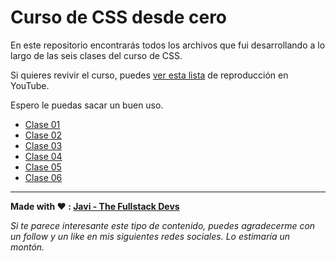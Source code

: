# Curso de CSS desde cero

En este repositorio encontrarás todos los archivos que fui desarrollando a lo largo de las seis clases del curso de CSS.

Si quieres revivir el curso, puedes [ver esta lista](https://www.youtube.com/playlist?list=PL8NtJ23DOIjzRTMdU-tTYR8ImOrRKS0aq) de reproducción en YouTube.

Espero le puedas sacar un buen uso.

-   [Clase 01](/clase-01/)
-   [Clase 02](/clase-02/)
-   [Clase 03](/clase-03/)
-   [Clase 04](/clase-04/)
-   [Clase 05](/clase-05/)
-   [Clase 06](/clase-06/)

---

**Made with ❤️ : [Javi - The Fullstack Devs](https://instagram.com/thefullstackdevs)**

_Si te parece interesante este tipo de contenido, puedes agradecerme con un follow y un like en mis siguientes redes sociales. Lo estimaría un montón._

